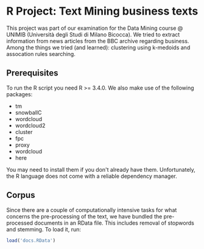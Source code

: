 # R Project: Text Mining business texts

This project was part of our examination for the Data Mining course @ UNIMIB (Università degli Studi di Milano Bicocca).
We tried to extract information from news articles from the BBC archive regarding business.
Among the things we tried (and learned): clustering using k-medoids and assocation rules searching.

## Prerequisites
To run the R script you need R >= 3.4.0.
We also make use of the following packages:

- tm
- snowballC
- wordcloud
- wordcloud2
- cluster
- fpc
- proxy
- wordcloud
- here

You may need to install them if you don't already have them. Unfortunately, the R language does not come with a reliable dependency manager.

## Corpus

Since there are a couple of computationally intensive tasks for what concerns the pre-processing of the text, we have bundled the pre-processed documents in an RData file. This includes removal of stopwords and stemming.
To load it, run:

```r
load('docs.RData')
```
